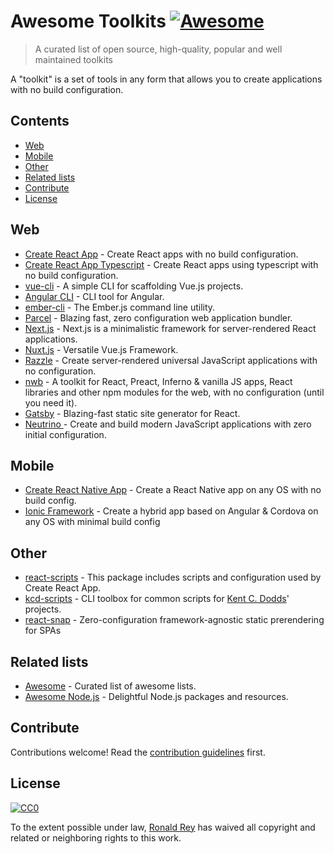 # Awesome Toolkits [![Awesome](https://cdn.rawgit.com/sindresorhus/awesome/d7305f38d29fed78fa85652e3a63e154dd8e8829/media/badge.svg)](https://github.com/sindresorhus/awesome)

> A curated list of open source, high-quality, popular and well maintained toolkits

A "toolkit" is a set of tools in any form that allows you to create applications with no build configuration.

## Contents

- [Web](#web)
- [Mobile](#mobile)
- [Other](#other)
- [Related lists](#related-lists)
- [Contribute](#contribute)
- [License](#license)

## Web

* [Create React App](https://github.com/facebookincubator/create-react-app) - Create React apps with no build configuration.
* [Create React App Typescript](https://github.com/wmonk/create-react-app-typescript) - Create React apps using typescript with no build configuration.
* [vue-cli](https://github.com/vuejs/vue-cli) - A simple CLI for scaffolding Vue.js projects.
* [Angular CLI](https://github.com/angular/angular-cli) - CLI tool for Angular.
* [ember-cli](https://github.com/ember-cli/ember-cli) - The Ember.js command line utility.
* [Parcel](https://github.com/parcel-bundler/parcel) - Blazing fast, zero configuration web application bundler.
* [Next.js](https://github.com/zeit/next.js/) - Next.js is a minimalistic framework for server-rendered React applications.
* [Nuxt.js](https://github.com/nuxt/nuxt.js) - Versatile Vue.js Framework.
* [Razzle](https://github.com/jaredpalmer/razzle) - Create server-rendered universal JavaScript applications with no configuration.
* [nwb](https://github.com/insin/nwb) - A toolkit for React, Preact, Inferno & vanilla JS apps, React libraries and other npm modules for the web, with no configuration (until you need it).
* [Gatsby](https://github.com/gatsbyjs/gatsby) - Blazing-fast static site generator for React.
* [Neutrino ](https://github.com/mozilla-neutrino/neutrino-dev) - Create and build modern JavaScript applications with zero initial configuration.

## Mobile

* [Create React Native App](https://github.com/react-community/create-react-native-app) - Create a React Native app on any OS with no build config.
* [Ionic Framework](https://ionicframework.com/getting-started) - Create a hybrid app based on Angular & Cordova on any OS with minimal build config

## Other

* [react-scripts](https://github.com/facebookincubator/create-react-app/tree/master/packages/react-scripts) - This package includes scripts and configuration used by Create React App.
* [kcd-scripts](https://github.com/kentcdodds/kcd-scripts) - CLI toolbox for common scripts for [Kent C. Dodds](https://github.com/kentcdodds/kcd-scripts)' projects.
* [react-snap](https://github.com/stereobooster/react-snap) - Zero-configuration framework-agnostic static prerendering for SPAs

##  Related lists

* [Awesome](https://github.com/sindresorhus/awesome) - Curated list of awesome lists.
* [Awesome Node.js](https://github.com/sindresorhus/awesome-nodejs) - Delightful Node.js packages and resources.

## Contribute

Contributions welcome! Read the [contribution guidelines](contributing.md) first.

## License

[![CC0](http://mirrors.creativecommons.org/presskit/buttons/88x31/svg/cc-zero.svg)](http://creativecommons.org/publicdomain/zero/1.0)

To the extent possible under law, [Ronald Rey](http://github.com/reyronald) has waived all copyright and
related or neighboring rights to this work.
